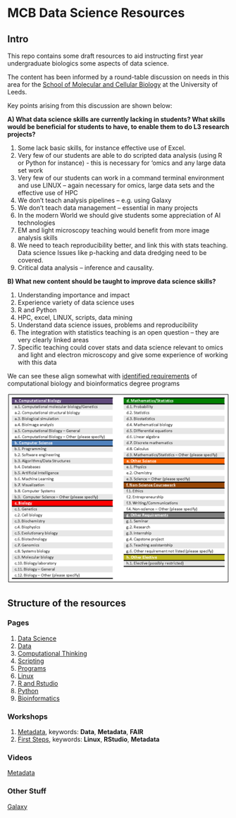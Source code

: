 # MCB Data Science Resources

## Intro

This repo contains some draft resources to aid instructing first year undergraduate biologics some aspects of data science.

The content has been informed by a round-table discussion on needs in this area for the [School of Molecular and Cellular Biology](https://biologicalsciences.leeds.ac.uk/molecular-and-cellular-biology) at the University of Leeds. 


Key points arising from this discussion are shown below:

**A) What data science skills are currently lacking in students? What skills would be beneficial for students to have, to enable them to do L3 research projects?**
1. Some lack basic skills, for instance effective use of Excel.
2. Very few of our students are able to do scripted data analysis (using R or Python for instance) - this is necessary for ‘omics and any large data set work
3. Very few of our students can work in a command terminal environment and use LINUX – again necessary for omics, large data sets and the effective use of HPC
4. We don’t teach analysis pipelines – e.g. using Galaxy
5. We don’t teach data management – essential in many projects 
6. In the modern World we should give students some appreciation of AI technologies
7. EM and light microscopy teaching would benefit from more image analysis skills
8. We need to teach reproducibility better, and link this with stats teaching. Data science Issues like p-hacking and data dredging need to be covered.
9. Critical data analysis – inference and causality.

**B) What new content should be taught to improve data science skills?**

1.	Understanding importance and impact
2.	Experience variety of data science uses
3.	R and Python
4.	HPC, excel, LINUX, scripts, data mining
5.	Understand data science issues, problems and reproducibility
6.	The integration with statistics teaching is an open question – they are very clearly linked areas
7.	Specific teaching could cover stats and data science relevant to omics and light and electron microscopy and give some experience of working with this data

We can see these align somewhat with [identified requirements](https://journals.plos.org/ploscompbiol/article?id=10.1371/journal.pcbi.1003496) of computational biology and bioinformatics degree programs

![Alt Text](pics/controlled_vocabulary.png)


## Structure of the resources

### Pages
1. [Data Science](https://github.com/mattbawn/MCB_Data_Science/blob/main/Intro_Data_Science.md)
2. [Data](https://github.com/mattbawn/MCB_Data_Science/blob/main/Big_Data.md)
3. [Computational Thinking](https://github.com/mattbawn/MCB_Data_Science/blob/main/computational_thinking.md)
4. [Scripting](https://github.com/mattbawn/MCB_Data_Science/blob/main/scripting.md)
5. [Programs](https://github.com/mattbawn/MCB_Data_Science/blob/main/programs.md)
6. [Linux](https://github.com/mattbawn/MCB_Data_Science/blob/main/Intro_Linux.md)
7. [R and Rstudio](https://github.com/mattbawn/MCB_Data_Science/blob/main/Intro_R.md)
8. [Python](https://github.com/mattbawn/MCB_Data_Science/blob/main/Intro_Python.md)
9. [Bioinformatics](https://github.com/mattbawn/MCB_Data_Science/blob/main/bioinformatics.md)



### Workshops
1. [Metadata](https://github.com/mattbawn/metadata_workshop), keywords: **Data**, **Metadata**, **FAIR**
2. [First Steps](https://github.com/mattbawn/DBS), keywords: **Linux**, **RStudio**, **Metadata**

### Videos

[Metadata](https://leeds365-my.sharepoint.com/:v:/g/personal/fbsmbaw_leeds_ac_uk/EdX4ThFhs3VAj1CeBz8YyHYBZzar-nlTi6cAvBQ07HORoA?e=jQdmj2&nav=%7B%22playbackOptions%22%3A%7B%22startTimeInSeconds%22%3A11.94%7D%7D)

### Other Stuff

[Galaxy](https://github.com/mattbawn/Galaxy)



